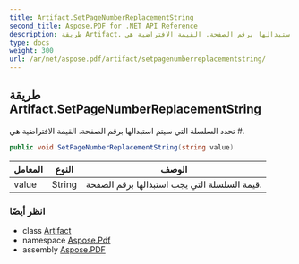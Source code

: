 ```yaml
---
title: Artifact.SetPageNumberReplacementString
second_title: Aspose.PDF for .NET API Reference
description: طريقة Artifact. تحدد السلسلة التي سيتم استبدالها برقم الصفحة. القيمة الافتراضية هي
type: docs
weight: 300
url: /ar/net/aspose.pdf/artifact/setpagenumberreplacementstring/
---
```

## طريقة Artifact.SetPageNumberReplacementString

تحدد السلسلة التي سيتم استبدالها برقم الصفحة. القيمة الافتراضية هي #.

```csharp
public void SetPageNumberReplacementString(string value)
```

| المعامل | النوع | الوصف |
| --- | --- | --- |
| value | String | قيمة السلسلة التي يجب استبدالها برقم الصفحة. |

### انظر أيضًا

* class [Artifact](../)
* namespace [Aspose.Pdf](../../../aspose.pdf/)
* assembly [Aspose.PDF](../../../)